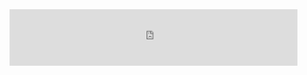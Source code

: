 <div style="margin:auto;overflow:hidden" class="framed-content framed-python-guide">
<iframe src="https://openml.github.io/openml-python/develop/progress.html"
        class="framed-github framed-python" height="100vh" width="100%" frameborder="0" id="python_api_frame"
        allowfullscreen sandbox="allow-scripts allow-same-origin">
  <p> <a href="https://openml.github.io/openml-python/develop/progress.html">
    Fallback link for browsers that don't support iframes
  </a> </p>
</iframe>
<script type="text/javascript">
$(function() {
var head = $("iframe").contents().find("head");
$(head).append('<style type="text/css">#gh-banner{display:none};</style>');
});
</script>
</div>
